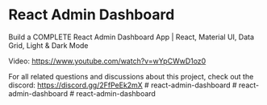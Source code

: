 # React Admin Dashboard

Build a COMPLETE React Admin Dashboard App | React, Material UI, Data Grid, Light & Dark Mode

Video: https://www.youtube.com/watch?v=wYpCWwD1oz0

For all related questions and discussions about this project, check out the discord: https://discord.gg/2FfPeEk2mX
#   r e a c t - a d m i n - d a s h b o a r d  
 #   r e a c t - a d m i n - d a s h b o a r d  
 #   r e a c t - a d m i n - d a s h b o a r d  
 